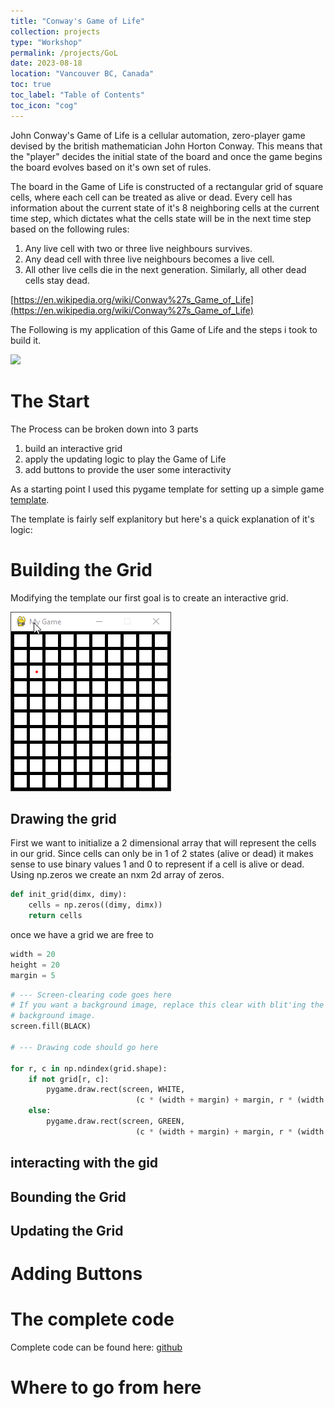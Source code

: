 ```yaml
---
title: "Conway's Game of Life"
collection: projects
type: "Workshop"
permalink: /projects/GoL
date: 2023-08-18
location: "Vancouver BC, Canada"
toc: true
toc_label: "Table of Contents"
toc_icon: "cog"
---
```


John Conway's Game of Life is a cellular automation, zero-player game devised by the british mathematician John Horton Conway. This means that the "player" decides the initial state of the board and once the game begins the board evolves based on it's own set of rules. 

The board in the Game of Life is constructed of a rectangular grid of square cells, where each cell can be treated as alive or dead. Every cell has information about the current state of it's 8 neighboring cells at the current time step, which dictates what the cells state will be in the next time step based on the following rules:

1. Any live cell with two or three live neighbours survives.
2. Any dead cell with three live neighbours becomes a live cell.
3. All other live cells die in the next generation. Similarly, all other dead cells stay dead.

[https://en.wikipedia.org/wiki/Conway%27s_Game_of_Life](https://en.wikipedia.org/wiki/Conway%27s_Game_of_Life)

The Following is my application of this Game of Life and the steps i took to build it.

![](images\GoL.gif)



# The Start
The Process can be broken down into 3 parts
1. build an interactive grid
2. apply the updating logic to play the Game of Life
3. add buttons to provide the user some interactivity

As a starting point I used this pygame template for setting up a simple game [template](http://programarcadegames.com/python_examples/f.php?file=pygame_base_template.py).

The template is fairly self explanitory but here's a quick explanation of it's logic:



# Building the Grid

Modifying the template our first goal is to create an interactive grid.

![a simple interactive grid](images\interactive_grid.gif)

## Drawing the grid
First we want to initialize a 2 dimensional array that will represent the cells in our grid. Since cells can only be in 1 of 2 states (alive or dead) it makes sense to use binary values 1 and 0 to represent if a cell is alive or dead. Using np.zeros we create an nxm 2d array of zeros.
~~~python
def init_grid(dimx, dimy):
    cells = np.zeros((dimy, dimx))
    return cells
~~~ 

once we have a grid we are free to 

~~~python
width = 20
height = 20
margin = 5
~~~



~~~~python
# --- Screen-clearing code goes here
# If you want a background image, replace this clear with blit'ing the
# background image.
screen.fill(BLACK)

# --- Drawing code should go here

for r, c in np.ndindex(grid.shape):
    if not grid[r, c]:
        pygame.draw.rect(screen, WHITE,
                            (c * (width + margin) + margin, r * (width + margin) + margin, width, height))
    else:
        pygame.draw.rect(screen, GREEN,
                            (c * (width + margin) + margin, r * (width + margin) + margin, width, height))
~~~~


## interacting with the gid



## Bounding the Grid


## Updating the Grid


# Adding Buttons


# The complete code
Complete code can be found here:
[github](https://github.com/amunwes/Game-of-life)

# Where to go from here
